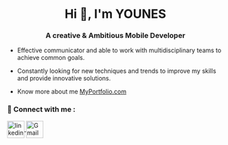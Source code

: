 <!--
### Hi there 👋
-->


<h1 align="center">Hi 👋, I'm YOUNES</h1>

<h3 align="center">A creative & Ambitious Mobile Developer</h3>
      
<p></p>
    
- Effective communicator and able to work with multidisciplinary teams to achieve common goals.
<p></p>
    
- Constantly looking for new techniques and trends to improve my skills and provide innovative solutions.
<p></p>
    
- Know more about me [MyPortfolio.com](https://lahsineyounes.github.io/YL-portfolio/)
<p></p>
    
    
<h3 style="text-align: left;">🔘 Connect with me :</h3>
<p style="text-align: left;">
  <a href="https://www.linkedin.com/in/lahsine-younes/" target="_blank">
    <img src="https://cdn.worldvectorlogo.com/logos/linkedin-icon-3.svg" alt="linkedin" height="40" width="40" style="vertical-align: middle;">
  </a>
  <a href="mailto:lahsine.younes@gmail.com" target="_blank">
    <img src="https://cdn.worldvectorlogo.com/logos/official-gmail-icon-2020-.svg" alt="Gmail" height="40" width="40" style="vertical-align: middle;">
  </a>
</p>
